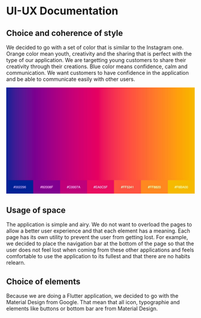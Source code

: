 # UI-UX Documentation

## Choice and coherence of style

We decided to go with a set of color that is similar to the Instagram one.
Orange color mean youth, creativity and the sharing that is perfect with the type of our application. We are targetting young customers to share their creativity through their creations. Blue color means confidence, calm and communication. We want customers to have confidence in the application and be able to communicate easily with other users.

![](../screenshots/colors.jpeg)

## Usage of space

The application is simple and airy. We do not want to overload the pages to allow a better user experience and that each element has a meaning. Each page has its own utility to prevent the user from getting lost. For example, we decided to place the navigation bar at the bottom of the page so that the user does not feel lost when coming from these other applications and feels comfortable to use the application to its fullest and that there are no habits relearn.

##  Choice of elements

Because we are doing a Flutter application, we decided to go with the Material Design from Google. That mean that all icon, typographie and elements like buttons or bottom bar are from Material Design.
